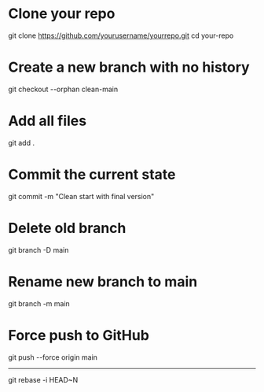 
# Clone your repo
git clone https://github.com/yourusername/yourrepo.git
cd your-repo

# Create a new branch with no history
git checkout --orphan clean-main

# Add all files
git add .

# Commit the current state
git commit -m "Clean start with final version"

# Delete old branch
git branch -D main

# Rename new branch to main
git branch -m main

# Force push to GitHub
git push --force origin main

-------------------------------------

git rebase -i HEAD~N
